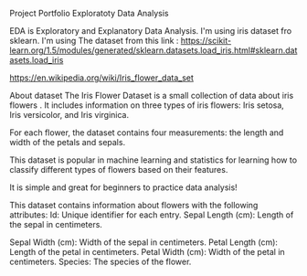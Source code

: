 Project Portfolio Exploratoty Data Analysis

EDA is Exploratory and Explanatory Data Analysis. I'm using iris dataset fro sklearn. I'm using The dataset from this link : https://scikit-learn.org/1.5/modules/generated/sklearn.datasets.load_iris.html#sklearn.datasets.load_iris

https://en.wikipedia.org/wiki/Iris_flower_data_set

About dataset 
The Iris Flower Dataset is a small collection of data about iris flowers . 
It includes information on three types of iris flowers: Iris setosa, Iris versicolor, and Iris virginica. 

For each flower, the dataset contains four measurements: the length and width of the petals and sepals. 

This dataset is popular in machine learning and statistics for learning how to classify different types of flowers based on their features. 

It is simple and great for beginners to practice data analysis!

This dataset contains information about flowers with the following attributes:
Id: Unique identifier for each entry.
Sepal Length (cm): Length of the sepal in centimeters.

Sepal Width (cm): Width of the sepal in centimeters.
Petal Length (cm): Length of the petal in centimeters.
Petal Width (cm): Width of the petal in centimeters.
Species: The species of the flower.
